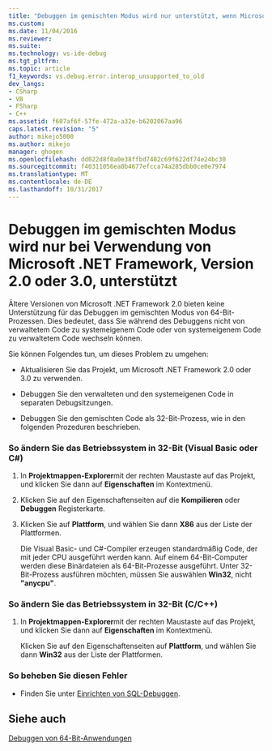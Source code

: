 ```yaml
---
title: "Debuggen im gemischten Modus wird nur unterstützt, wenn Microsoft .NET Framework 2.0 oder 3.0 | Microsoft Docs"
ms.custom: 
ms.date: 11/04/2016
ms.reviewer: 
ms.suite: 
ms.technology: vs-ide-debug
ms.tgt_pltfrm: 
ms.topic: article
f1_keywords: vs.debug.error.interop_unsupported_to_old
dev_langs:
- CSharp
- VB
- FSharp
- C++
ms.assetid: f607af6f-57fe-472a-a32e-b6202067aa96
caps.latest.revision: "5"
author: mikejo5000
ms.author: mikejo
manager: ghogen
ms.openlocfilehash: dd022d8f0a0e38ffbd7402c69f622df74e24bc30
ms.sourcegitcommit: f40311056ea0b4677efcca74a285dbb0ce0e7974
ms.translationtype: MT
ms.contentlocale: de-DE
ms.lasthandoff: 10/31/2017
---
```

# <a name="mixed-mode-debugging-is-only-supported-when-using-microsoft-net-framework-20-or-30"></a>Debuggen im gemischten Modus wird nur bei Verwendung von Microsoft .NET Framework, Version 2.0 oder 3.0, unterstützt
Ältere Versionen von Microsoft .NET Framework 2.0 bieten keine Unterstützung für das Debuggen im gemischten Modus von 64-Bit-Prozessen. Dies bedeutet, dass Sie während des Debuggens nicht von verwaltetem Code zu systemeigenem Code oder von systemeigenem Code zu verwaltetem Code wechseln können.  
  
 Sie können Folgendes tun, um dieses Problem zu umgehen:  
  
-   Aktualisieren Sie das Projekt, um Microsoft .NET Framework 2.0 oder 3.0 zu verwenden.  
  
-   Debuggen Sie den verwalteten und den systemeigenen Code in separaten Debugsitzungen.  
  
-   Debuggen Sie den gemischten Code als 32-Bit-Prozess, wie in den folgenden Prozeduren beschrieben.  
  
### <a name="to-change-the-operating-system-to-32-bit-visual-basic-or-c"></a>So ändern Sie das Betriebssystem in 32-Bit (Visual Basic oder C#)  
  
1.  In **Projektmappen-Explorer**mit der rechten Maustaste auf das Projekt, und klicken Sie dann auf **Eigenschaften** im Kontextmenü.  
  
2.  Klicken Sie auf den Eigenschaftenseiten auf die **Kompilieren** oder **Debuggen** Registerkarte.  
  
3.  Klicken Sie auf **Plattform**, und wählen Sie dann **X86** aus der Liste der Plattformen.  
  
     Die Visual Basic- und C#-Compiler erzeugen standardmäßig Code, der mit jeder CPU ausgeführt werden kann. Auf einem 64-Bit-Computer werden diese Binärdateien als 64-Bit-Prozesse ausgeführt. Unter 32-Bit-Prozess ausführen möchten, müssen Sie auswählen **Win32**, nicht **"anycpu"**.  
  
### <a name="to-change-the-operating-system-to-32-bit-cc"></a>So ändern Sie das Betriebssystem in 32-Bit (C/C++)  
  
1.  In **Projektmappen-Explorer**mit der rechten Maustaste auf das Projekt, und klicken Sie dann auf **Eigenschaften** im Kontextmenü.  
  
     Klicken Sie auf den Eigenschaftenseiten auf **Plattform**, und wählen Sie dann **Win32** aus der Liste der Plattformen.  
  
### <a name="to-correct-this-error"></a>So beheben Sie diesen Fehler  
  
-   Finden Sie unter [Einrichten von SQL-Debuggen](http://msdn.microsoft.com/en-us/3db09e68-edcc-42de-9c22-4e97cfd55ab3).  
  
## <a name="see-also"></a>Siehe auch  
 [Debuggen von 64-Bit-Anwendungen](../debugger/debug-64-bit-applications.md)